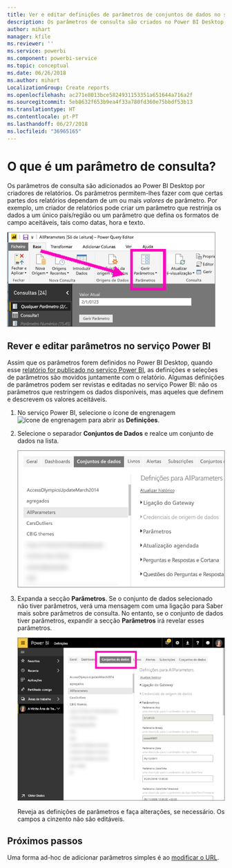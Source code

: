 ```yaml
---
title: Ver e editar definições de parâmetros de conjuntos de dados no serviço Power BI
description: Os parâmetros de consulta são criados no Power BI Desktop, mas podem ser revistos e atualizados no serviço Power BI
author: mihart
manager: kfile
ms.reviewer: ''
ms.service: powerbi
ms.component: powerbi-service
ms.topic: conceptual
ms.date: 06/26/2018
ms.author: mihart
LocalizationGroup: Create reports
ms.openlocfilehash: ac271e8013bce5824931153351a651644a716a2f
ms.sourcegitcommit: 5eb8632f653b9ea4f33a780fd360e75bbdf53b13
ms.translationtype: HT
ms.contentlocale: pt-PT
ms.lasthandoff: 06/27/2018
ms.locfileid: "36965165"
---
```

# <a name="what-is-a-query-parameter"></a>O que é um parâmetro de consulta?
Os parâmetros de consulta são adicionados ao Power BI Desktop por criadores de relatórios. Os parâmetros permitem-lhes fazer com que certas partes dos relatórios dependam de um ou mais *valores* de parâmetro. Por exemplo, um criador de relatórios pode criar um parâmetro que restrinja os dados a um único país/região ou um parâmetro que defina os formatos de campo aceitáveis, tais como datas, hora e texto.

![Separador Base a mostrar a opção Gerir Parâmetros no Power BI Desktop](media/service-parameters/power-bi-manage-parameters.png)


## <a name="review-and-edit-parameters-in-power-bi-service"></a>Rever e editar parâmetros no serviço Power BI

Assim que os parâmetros forem definidos no Power BI Desktop, quando esse [relatório for publicado no serviço Power BI](desktop-upload-desktop-files.md), as definições e seleções de parâmetros são movidos juntamente com o relatório. Algumas definições de parâmetros podem ser revistas e editadas no serviço Power BI: não os parâmetros que restringem os dados disponíveis, mas aqueles que definem e descrevem os valores aceitáveis.

1. No serviço Power BI, selecione o ícone de engrenagem ![ícone de engrenagem](media/service-parameters/power-bi-cog.png) para abrir as **Definições**.

2. Selecione o separador **Conjuntos de Dados** e realce um conjunto de dados na lista. 
    
    ![Janela Definições com o separador Conjuntos de Dados selecionado](media/service-parameters/power-bi-select-dataset2.png)

3. Expanda a secção **Parâmetros**.  Se o conjunto de dados selecionado não tiver parâmetros, verá uma mensagem com uma ligação para Saber mais sobre parâmetros de consulta. No entanto, se o conjunto de dados tiver parâmetros, expandir a secção **Parâmetros** irá revelar esses parâmetros. 

    ![Janela Definições com a secção Parâmetros expandida](media/service-parameters/power-bi-settings.png)

    Reveja as definições de parâmetros e faça alterações, se necessário. Os campos a cinzento não são editáveis. 


## <a name="next-steps"></a>Próximos passos
Uma forma ad-hoc de adicionar parâmetros simples é ao [modificar o URL](service-url-filters.md).